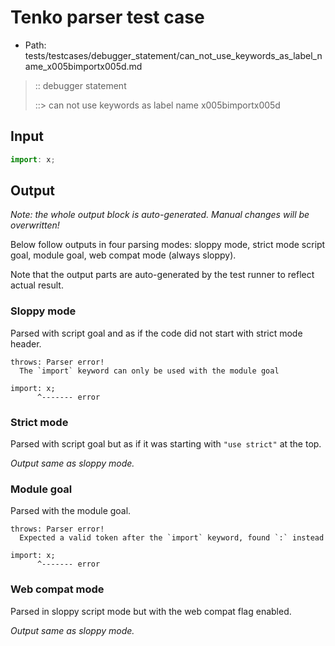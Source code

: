 # Tenko parser test case

- Path: tests/testcases/debugger_statement/can_not_use_keywords_as_label_name_x005bimportx005d.md

> :: debugger statement
>
> ::> can not use keywords as label name x005bimportx005d

## Input

`````js
import: x;
`````

## Output

_Note: the whole output block is auto-generated. Manual changes will be overwritten!_

Below follow outputs in four parsing modes: sloppy mode, strict mode script goal, module goal, web compat mode (always sloppy).

Note that the output parts are auto-generated by the test runner to reflect actual result.

### Sloppy mode

Parsed with script goal and as if the code did not start with strict mode header.

`````
throws: Parser error!
  The `import` keyword can only be used with the module goal

import: x;
      ^------- error
`````

### Strict mode

Parsed with script goal but as if it was starting with `"use strict"` at the top.

_Output same as sloppy mode._

### Module goal

Parsed with the module goal.

`````
throws: Parser error!
  Expected a valid token after the `import` keyword, found `:` instead

import: x;
      ^------- error
`````


### Web compat mode

Parsed in sloppy script mode but with the web compat flag enabled.

_Output same as sloppy mode._
